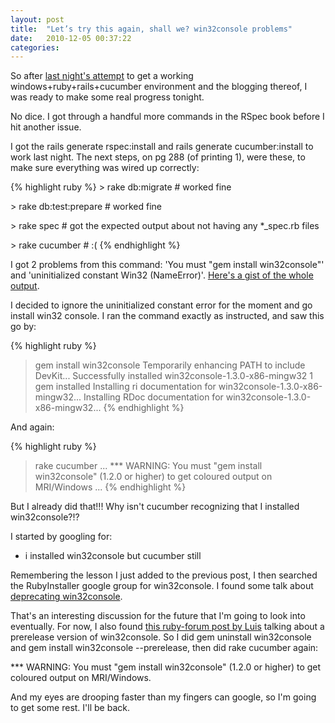 ```yaml
---
layout: post
title:  "Let’s try this again, shall we? win32console problems"
date:   2010-12-05 00:37:22
categories:
---
```


So after <a href="http://carol-nichols.com/?p=11">last night's attempt</a> to get a working windows+ruby+rails+cucumber environment and the blogging thereof, I was ready to make some real progress tonight.

No dice. I got through a handful more commands in the RSpec book before I hit another issue.

I got the rails generate rspec:install and rails generate cucumber:install to work last night. The next steps, on pg 288 (of printing 1), were these, to make sure everything was wired up correctly:

{% highlight ruby %}
&gt; rake db:migrate # worked fine

&gt; rake db:test:prepare # worked fine

&gt; rake spec # got the expected output about not having any *_spec.rb files

&gt; rake cucumber # :(
{% endhighlight %}

I got 2 problems from this command: 'You must "gem install win32console"' and 'uninitialized constant Win32 (NameError)'. <a href="https://gist.github.com/728820">Here's a gist of the whole output</a>.

I decided to ignore the uninitialized constant error for the moment and go install win32 console. I ran the command exactly as instructed, and saw this go by:

{% highlight ruby %}
> gem install win32console
Temporarily enhancing PATH to include DevKit...
Successfully installed win32console-1.3.0-x86-mingw32
1 gem installed
Installing ri documentation for win32console-1.3.0-x86-mingw32...
Installing RDoc documentation for win32console-1.3.0-x86-mingw32...
{% endhighlight %}

And again:

{% highlight ruby %}
> rake cucumber
...
*** WARNING: You must "gem install win32console" (1.2.0 or higher) to get coloured output on MRI/Windows
...
{% endhighlight %}

But I already did that!!! Why isn't cucumber recognizing that I installed win32console?!?

I started by googling for:
<ul>
<li>i installed win32console but cucumber still</li>
</ul>
Remembering the lesson I just added to the previous post, I then searched the RubyInstaller google group for win32console. I found some talk about <a href="https://groups.google.com/group/rubyinstaller/browse_thread/thread/2d2a62db7281509a">deprecating win32console</a>.

That's an interesting discussion for the future that I'm going to look into eventually. For now, I also found <a href="http://www.ruby-forum.com/topic/205569">this ruby-forum post by Luis</a> talking about a prerelease version of win32console. So I did gem uninstall win32console and gem install win32console --prerelease, then did rake cucumber again:

*** WARNING: You must "gem install win32console" (1.2.0 or higher) to get coloured output on MRI/Windows.

And my eyes are drooping faster than my fingers can google, so I'm going to get some rest. I'll be back.
